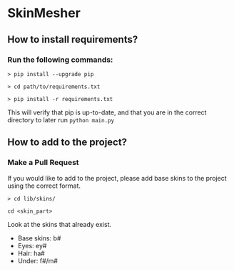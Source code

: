 # SkinMesher

## How to install requirements?

### Run the following commands:

```pycon
> pip install --upgrade pip

> cd path/to/requirements.txt

> pip install -r requirements.txt
```

This will verify that pip is up-to-date, and that you are in the correct directory to later run `python main.py`

## How to add to the project?

### Make a Pull Request

If you would like to add to the project, please add base skins to the project using the correct format.

```pycon
> cd lib/skins/

cd <skin_part>
```

Look at the skins that already exist. 

* Base skins:   b#
* Eyes:         ey#
* Hair:         ha#
* Under:        f#/m#


